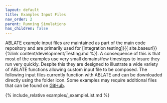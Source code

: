 ```yaml
---
layout: default
title: Examples Input Files
nav_order: 2
parent: Running Simulations
has_children: false
---
```


ABLATE example input files are maintained as part of the main code repository and are primarily used for [integration testing]({{ site.baseurl}}{%link content/development/Testing.md  %}).  A consequence of this is that most of the examples use very small domains/few timesteps to insure they run very quickly.  Despite this they are designed to illustrate a wide variety of ABLATE functions allowing custom input file to be composed. The following input files currently function with ABLATE and can be downloaded directly using the folder icon.  Some examples may require additional files that can be found on [GitHub](https://github.com/UBCHREST/ablate/tree/main/tests/integrationTests/inputs).

{% include_relative examples/_exampleList.md %}